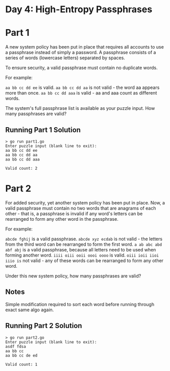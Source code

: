 # Day 4: High-Entropy Passphrases

# Part 1

A new system policy has been put in place that requires all accounts to use a passphrase instead of simply a password. A passphrase consists of a series of words (lowercase letters) separated by spaces.

To ensure security, a valid passphrase must contain no duplicate words.

For example:

`aa bb cc dd ee` is valid.
`aa bb cc dd aa` is not valid - the word aa appears more than once.
`aa bb cc dd aaa` is valid - aa and aaa count as different words.

The system's full passphrase list is available as your puzzle input. How many passphrases are valid?

## Running Part 1 Solution

```
> go run part1.go
Enter puzzle input (blank line to exit): 
aa bb cc dd ee
aa bb cc dd aa
aa bb cc dd aaa

Valid count: 2
```

# Part 2

For added security, yet another system policy has been put in place. Now, a valid passphrase must contain no two words that are anagrams of each other - that is, a passphrase is invalid if any word's letters can be rearranged to form any other word in the passphrase.

For example:

`abcde fghij` is a valid passphrase.
`abcde xyz ecdab` is not valid - the letters from the third word can be rearranged to form the first word.
`a ab abc abd abf abj` is a valid passphrase, because all letters need to be used when forming another word.
`iiii oiii ooii oooi oooo` is valid.
`oiii ioii iioi iiio is` not valid - any of these words can be rearranged to form any other word.

Under this new system policy, how many passphrases are valid?

## Notes

Simple modification required to sort each word before running through exact same algo again.


## Running Part 2 Solution

```
> go run part2.go 
Enter puzzle input (blank line to exit): 
asdf fdsa
aa bb cc
aa bb cc de ed

Valid count: 1
```
